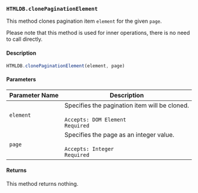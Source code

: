 ### `HTMLDB.clonePaginationElement`

This method clones pagination item `element` for the given `page`.

Please note that this method is used for inner operations, there is no need to call directly.

#### Description

```javascript
HTMLDB.clonePaginationElement(element, page)
```

#### Parameters

| Parameter Name             | Description                               |
| -------------------------- | ----------------------------------------- |
| `element` | Specifies the pagination item will be cloned.<br><br>`Accepts: DOM Element`<br>`Required` |
| `page` | Specifies the page as an integer value.<br><br>`Accepts: Integer`<br>`Required` |

#### Returns

This method returns nothing.